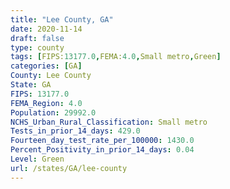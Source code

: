 ```yaml
---
title: "Lee County, GA"
date: 2020-11-14
draft: false
type: county
tags: [FIPS:13177.0,FEMA:4.0,Small metro,Green]
categories: [GA]
County: Lee County
State: GA
FIPS: 13177.0
FEMA_Region: 4.0
Population: 29992.0
NCHS_Urban_Rural_Classification: Small metro
Tests_in_prior_14_days: 429.0
Fourteen_day_test_rate_per_100000: 1430.0
Percent_Positivity_in_prior_14_days: 0.04
Level: Green
url: /states/GA/lee-county
---
```



